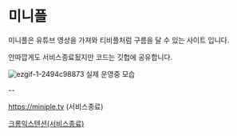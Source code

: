 # 미니플

미니플은 유튜브 영상을 가져와 티비플처럼 구름을 달 수 있는 사이트 입니다.

안따깝게도 서비스종료됬지만 코드는 깃헙에 공유합니다.

![ezgif-1-2494c98873](https://user-images.githubusercontent.com/60353730/168453809-6b206aac-27a9-495b-b044-89456cd4b433.gif)
실제 운영중 모습

--

https://miniple.tv (서비스종료)

[크롬익스텐션(서비스종료)](https://chrome.google.com/webstore/detail/miniple%EB%AF%B8%EB%8B%88%ED%94%8C-youtube/gfdjblebaodpamlehecchpalofgiaaip?hl=ko)
